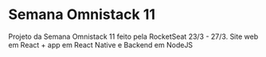 # Semana Omnistack 11

Projeto da Semana Omnistack 11 feito pela RocketSeat 23/3 - 27/3. Site web em React + app em React Native e Backend em NodeJS

